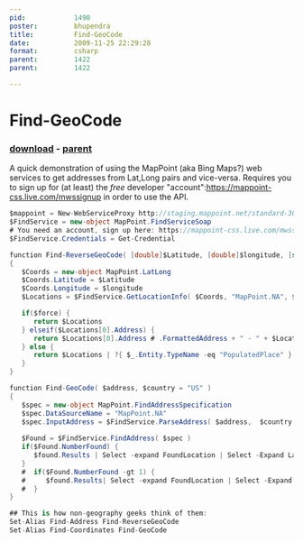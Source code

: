 ```yaml
---
pid:            1490
poster:         bhupendra
title:          Find-GeoCode
date:           2009-11-25 22:29:28
format:         csharp
parent:         1422
parent:         1422

---
```


# Find-GeoCode

### [download](1490.cs) - [parent](1422.md)

A quick demonstration of using the MapPoint (aka Bing Maps?) web services to get addresses from Lat,Long pairs and vice-versa. Requires you to sign up for (at least) the _free_ developer "account":https://mappoint-css.live.com/mwssignup in order to use the API.

```csharp
$mappoint = New-WebServiceProxy http://staging.mappoint.net/standard-30/mappoint.wsdl -Namespace MapPoint
$FindService = new-object MapPoint.FindServiceSoap
# You need an account, sign up here: https://mappoint-css.live.com/mwssignup
$FindService.Credentials = Get-Credential 

function Find-ReverseGeoCode( [double]$Latitude, [double]$longitude, [switch]$force  ) 
{
   $Coords = new-object MapPoint.LatLong
   $Coords.Latitude = $Latitude
   $Coords.Longitude = $longitude
   $Locations = $FindService.GetLocationInfo( $Coords, "MapPoint.NA", $null)

   if($force) {
      return $Locations
   } elseif($Locations[0].Address) {
      return $Locations[0].Address # .FormattedAddress + " - " + $Locations[0].Address.CountryRegion
   } else {
      return $Locations | ?{ $_.Entity.TypeName -eq "PopulatedPlace" } # | %{ $_.Entity.DisplayName }
   }
}

function Find-GeoCode( $address, $country = "US" ) 
{
   $spec = new-object MapPoint.FindAddressSpecification
   $spec.DataSourceName = "MapPoint.NA"
   $spec.InputAddress = $FindService.ParseAddress( $address,  $country )
   
   $Found = $FindService.FindAddress( $spec )
   if($Found.NumberFound) {
      $found.Results | Select -expand FoundLocation | Select -Expand LatLong
   }
   #  if($Found.NumberFound -gt 1) {
   #     $found.Results| Select -expand FoundLocation | Select -Expand Address
   #  }
}

## This is how non-geography geeks think of them:
Set-Alias Find-Address Find-ReverseGeoCode
Set-Alias Find-Coordinates Find-GeoCode
```
